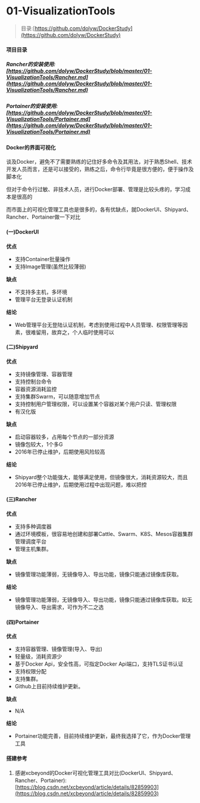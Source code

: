 # 01-VisualizationTools

> 目录:[https://github.com/dolyw/DockerStudy](https://github.com/dolyw/DockerStudy)

#### 项目目录

##### Rancher的安装使用: [https://github.com/dolyw/DockerStudy/blob/master/01-VisualizationTools/Rancher.md](https://github.com/dolyw/DockerStudy/blob/master/01-VisualizationTools/Rancher.md)

##### Portainer的安装使用: [https://github.com/dolyw/DockerStudy/blob/master/01-VisualizationTools/Portainer.md](https://github.com/dolyw/DockerStudy/blob/master/01-VisualizationTools/Portainer.md)

#### Docker的界面可视化

谈及Docker，避免不了需要熟练的记住好多命令及其用法，对于熟悉Shell、技术开发人员而言，还是可以接受的，熟练之后，命令行毕竟是很方便的，便于操作及脚本化

但对于命令行过敏、非技术人员，进行Docker部署、管理是比较头疼的，学习成本是很高的

而市面上的可视化管理工具也是很多的，各有优缺点，就DockerUI、Shipyard、Rancher、Portainer做一下对比

#### (一)DockerUI

**优点**

* 支持Container批量操作
* 支持Image管理(虽然比较薄弱)

**缺点**

* 不支持多主机，多环境
* 管理平台无登录认证机制

**结论**

* Web管理平台无登陆认证机制，考虑到使用过程中人员管理、权限管理等因素，很难留用，故弃之，个人临时使用可以

#### (二)Shipyard

**优点**

* 支持镜像管理、容器管理
* 支持控制台命令
* 容器资源消耗监控
* 支持集群Swarm，可以随意增加节点
* 支持控制用户管理权限，可以设置某个容器对某个用户只读、管理权限
* 有汉化版

**缺点**

* 启动容器较多，占用每个节点的一部分资源
* 镜像包较大，1个多G
* 2016年已停止维护，后期使用风险较高

**结论**

* Shipyard整个功能强大，能够满足使用，但镜像很大，消耗资源较大，而且2016年已停止维护，后期使用过程中出现问题，难以把控

#### (三)Rancher

**优点**

* 支持多种调度器
* 通过环境模板，很容易地创建和部署Cattle、Swarm、K8S、Mesos容器集群管理调度平台
* 管理主机集群。

**缺点**

* 镜像管理功能薄弱，无镜像导入、导出功能，镜像只能通过镜像库获取。

**结论**

* 镜像管理功能薄弱，无镜像导入、导出功能，镜像只能通过镜像库获取。如无镜像导入、导出需求，可作为不二之选

#### (四)Portainer

**优点**

* 支持容器管理、镜像管理(导入、导出)
* 轻量级，消耗资源少
* 基于Docker Api，安全性高，可指定Docker Api端口，支持TLS证书认证
* 支持权限分配
* 支持集群。
* Github上目前持续维护更新。

**缺点**

* N/A

**结论**

* Portainer功能完善，目前持续维护更新，最终我选择了它，作为Docker管理工具

#### 搭建参考

1. 感谢xcbeyond的Docker可视化管理工具对比(DockerUI、Shipyard、Rancher、Portainer): [https://blog.csdn.net/xcbeyond/article/details/82859903](https://blog.csdn.net/xcbeyond/article/details/82859903)


